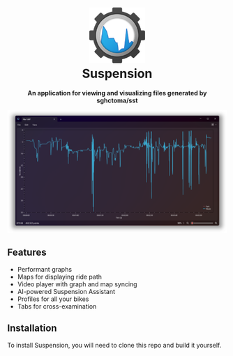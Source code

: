 <h1 align="center"><img src="https://github.com/Tech5G5G/Suspension/blob/master/Suspension/Assets/StoreLogo.scale-400.png?raw=true" height="128"><br>Suspension</h1>
<p align="center"><strong>An application for viewing and visualizing files generated by sghctoma/sst</strong></p>

<p align='center'>
  <img src='https://github.com/Tech5G5G/Suspension/blob/master/Showcase.png?raw=true'>
</p>

## Features
* Performant graphs
* Maps for displaying ride path
* Video player with graph and map syncing
* AI-powered Suspension Assistant
* Profiles for all your bikes
* Tabs for cross-examination

## Installation
To install Suspension, you will need to clone this repo and build it yourself.
